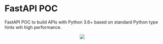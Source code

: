 # FastAPI POC

FastAPI POC to build APIs with Python 3.6+ based on standard Python type hints wih high performance.

<p align="center">
<img src="https://fastapi.tiangolo.com/img/index/index-04-swagger-03.png">
</p>
